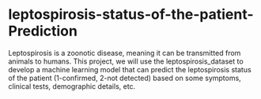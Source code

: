 # leptospirosis-status-of-the-patient-Prediction
Leptospirosis is a zoonotic disease, meaning it can be transmitted from animals to humans. This project, we will use the leptospirosis_dataset to develop a machine learning model that can predict the leptospirosis status of the patient (1-confirmed, 2-not detected) based on some symptoms, clinical tests, demographic details, etc.

